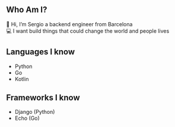 ## Who Am I?
👋 Hi, I’m Sergio a backend engineer from Barcelona <br />
💻 I want build things that could change the world and people lives

## Languages I know
- Python
- Go
- Kotlin

## Frameworks I know
- Django (Python)
- Echo (Go)

